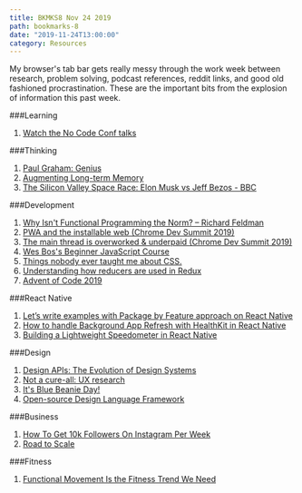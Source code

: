 ```yaml
---
title: BKMKS8 Nov 24 2019
path: bookmarks-8
date: "2019-11-24T13:00:00"
category: Resources
---
```

My browser's tab bar gets really messy through the work week between research, problem solving, podcast references, reddit links, and good old fashioned procrastination. These are the important bits from the explosion of information this past week.

###Learning
1. [Watch the No Code Conf talks](https://webflow.com/blog/watch-the-no-code-conf-talks)

###Thinking
1. [Paul Graham: Genius](http://paulgraham.com/genius.html)
1. [Augmenting Long-term Memory](http://augmentingcognition.com/ltm.html)
1. [The Silicon Valley Space Race: Elon Musk vs Jeff Bezos - BBC](youtube.com/watch?v=pyG54C48KLU)

###Development
1. [Why Isn't Functional Programming the Norm? – Richard Feldman](https://www.youtube.com/watch?v=QyJZzq0v7Z4)
1. [PWA and the installable web (Chrome Dev Summit 2019)](https://www.youtube.com/watch?v=Hp_dQvQyYEI)
1. [The main thread is overworked & underpaid (Chrome Dev Summit 2019)](https://www.youtube.com/watch?v=7Rrv9qFMWNM)
1. [Wes Bos's Beginner JavaScript Course](https://beginnerjavascript.com/)
1. [Things nobody ever taught me about CSS.](https://medium.com/@devdevcharlie/things-nobody-ever-taught-me-about-css-5d16be8d5d0e)
1. [Understanding how reducers are used in Redux](https://linguinecode.com/post/understanding-redux-reducers)
1. [Advent of Code 2019](https://adventofcode.com/)

###React Native
1. [Let’s write examples with Package by Feature approach on React Native](https://medium.com/react-native-training/lets-write-examples-with-package-by-feature-approach-on-react-native-7494b49e034c)
1. [How to handle Background App Refresh with HealthKit in React Native](https://medium.com/react-native-training/how-to-handle-background-app-refresh-with-healthkit-in-react-native-3a32704461fe)
1. [Building a Lightweight Speedometer in React Native](https://medium.com/react-native-training/building-a-lightweight-speedometer-in-react-native-1eedaa039a40)

###Design
1. [Design APIs: The Evolution of Design Systems](https://matthewstrom.com/writing/design-apis/)
1. [Not a cure-all: UX research](https://uxdesign.cc/not-a-cure-all-ux-research-71bbd337a8da)
1. [It's Blue Beanie Day!](https://bluebeanieday.tumblr.com/)
1. [Open-source Design Language Framework](https://diez.org/)

###Business
1. [How To Get 10k Followers On Instagram Per Week](https://www.youtube.com/watch?v=89bF5Dzh_F4&feature=youtu.be)
1. [Road to Scale](https://roadtoscale.com/)

###Fitness
1. [Functional Movement Is the Fitness Trend We Need](https://elemental.medium.com/functional-movement-is-the-fitness-trend-we-need-71017bcf20ab)
